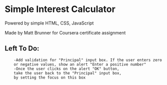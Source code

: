 # Simple Interest Calculator

Powered by simple HTML, CSS, JavaScript

Made by Matt Brunner for Coursera certificate assignment

## Left To Do:
        -Add validation for "Principal" input box. If the user enters zero 
        or negative values, show an alert "Enter a positive number"
        -Once the user clicks on the alert "OK" button, 
        take the user back to the "Principal" input box, 
        by setting the focus on this box